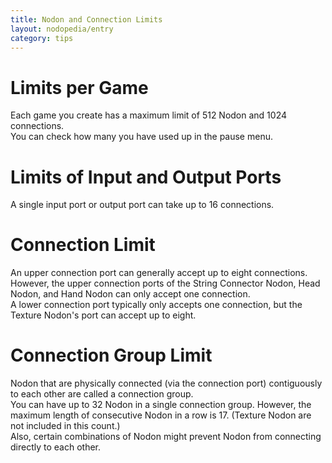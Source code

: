 ```yaml
---
title: Nodon and Connection Limits
layout: nodopedia/entry
category: tips
---
```



# Limits per Game
Each game you create has a maximum limit of 512 Nodon and 1024 connections.<br>
You can check how many you have used up in the pause menu.

# Limits of Input and Output Ports
A single input port or output port can take up to 16 connections.

# Connection Limit
An upper connection port can generally accept up to eight connections. However, the upper connection ports of the String Connector Nodon, Head Nodon, and Hand Nodon can only accept one connection.<br>
A lower connection port typically only accepts one connection, but the Texture Nodon's port can accept up to eight.

# Connection Group Limit
Nodon that are physically connected (via the connection port) contiguously to each other are called a connection group.<br>
You can have up to 32 Nodon in a single connection group. However, the maximum length of consecutive Nodon in a row is 17. (Texture Nodon are not included in this count.)<br>
Also, certain combinations of Nodon might prevent Nodon from connecting directly to each other.